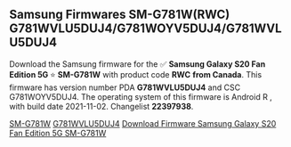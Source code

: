 <h2>Samsung Firmwares SM-G781W(RWC) G781WVLU5DUJ4/G781WOYV5DUJ4/G781WVLU5DUJ4</h2>
Download the Samsung firmware for the ✅ <strong>Samsung Galaxy S20 Fan Edition 5G </strong> ⭐ <strong>SM-G781W</strong> with product code <strong>RWC</strong> <strong> from Canada</strong>. This firmware has version number PDA <strong>G781WVLU5DUJ4</strong> and CSC G781WOYV5DUJ4. The operating system of this firmware is Android R , with build date 2021-11-02. Changelist <strong>22397938</strong>.


[SM-G781W](https://samfirm.shop/samsung/model/SM-G781W)
[G781WVLU5DUJ4](https://samfirm.shop/samsung/pda/G781WVLU5DUJ4)
[Download Firmware Samsung Galaxy S20 Fan Edition 5G SM-G781W](https://samfirm.shop/samsung/firmware/470675)

